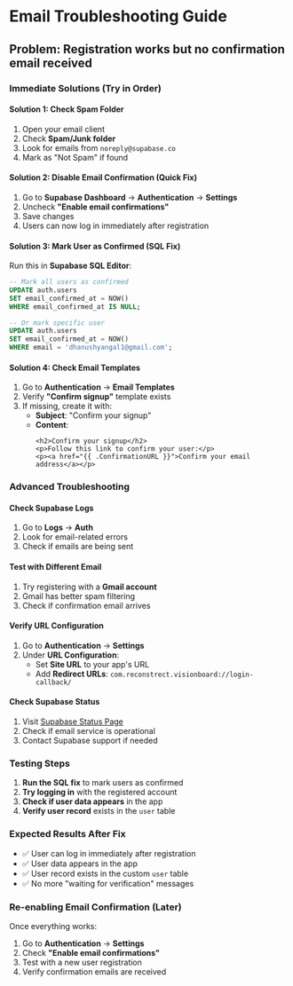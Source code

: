 # Email Troubleshooting Guide

## Problem: Registration works but no confirmation email received

### Immediate Solutions (Try in Order)

#### Solution 1: Check Spam Folder
1. Open your email client
2. Check **Spam/Junk folder**
3. Look for emails from `noreply@supabase.co`
4. Mark as "Not Spam" if found

#### Solution 2: Disable Email Confirmation (Quick Fix)
1. Go to **Supabase Dashboard** → **Authentication** → **Settings**
2. Uncheck **"Enable email confirmations"**
3. Save changes
4. Users can now log in immediately after registration

#### Solution 3: Mark User as Confirmed (SQL Fix)
Run this in **Supabase SQL Editor**:
```sql
-- Mark all users as confirmed
UPDATE auth.users 
SET email_confirmed_at = NOW() 
WHERE email_confirmed_at IS NULL;

-- Or mark specific user
UPDATE auth.users 
SET email_confirmed_at = NOW() 
WHERE email = 'dhanushyangal1@gmail.com';
```

#### Solution 4: Check Email Templates
1. Go to **Authentication** → **Email Templates**
2. Verify **"Confirm signup"** template exists
3. If missing, create it with:
   - **Subject**: "Confirm your signup"
   - **Content**: 
     ```
     <h2>Confirm your signup</h2>
     <p>Follow this link to confirm your user:</p>
     <p><a href="{{ .ConfirmationURL }}">Confirm your email address</a></p>
     ```

### Advanced Troubleshooting

#### Check Supabase Logs
1. Go to **Logs** → **Auth**
2. Look for email-related errors
3. Check if emails are being sent

#### Test with Different Email
1. Try registering with a **Gmail account**
2. Gmail has better spam filtering
3. Check if confirmation email arrives

#### Verify URL Configuration
1. Go to **Authentication** → **Settings**
2. Under **URL Configuration**:
   - Set **Site URL** to your app's URL
   - Add **Redirect URLs**: `com.reconstrect.visionboard://login-callback/`

#### Check Supabase Status
1. Visit [Supabase Status Page](https://status.supabase.com/)
2. Check if email service is operational
3. Contact Supabase support if needed

### Testing Steps

1. **Run the SQL fix** to mark users as confirmed
2. **Try logging in** with the registered account
3. **Check if user data appears** in the app
4. **Verify user record** exists in the `user` table

### Expected Results After Fix

- ✅ User can log in immediately after registration
- ✅ User data appears in the app
- ✅ User record exists in the custom `user` table
- ✅ No more "waiting for verification" messages

### Re-enabling Email Confirmation (Later)

Once everything works:
1. Go to **Authentication** → **Settings**
2. Check **"Enable email confirmations"**
3. Test with a new user registration
4. Verify confirmation emails are received 